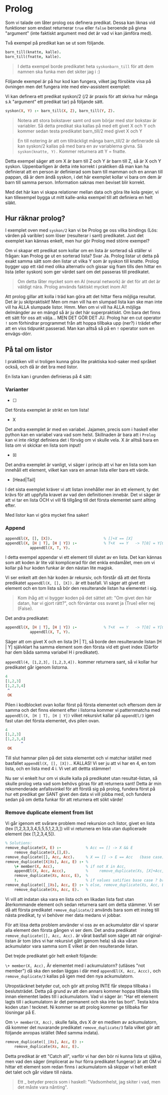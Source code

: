 # Prolog

Som vi talade om låter prolog oss definera predikat. Dessa kan liknas vid funktioner som endast returnerar `true` eller `false` beroende på givna "argument" (inte faktiskt argument med det är vad vi kan jämföra med).

Två exempel på predikat kan se ut som följande.

```prolog
barn_till(knatte, kalle).
barn_till(fnatte, kalle).
```

> I detta exempel borde predikatet heta `syskonbarn_till` för att dem namnen ska funka men det skiter jag i :)

Följande exempel är på hur kod kan fungera, vilket jag försökte visa på övningen men det fungera inte med elev-assistent exemplet:

Vi kan definera ett predikat syskon/2 (/2 är praxis för att skriva hur många s.k "argument" ett predikat tar) på följande sätt.

```prolog
syskon(X, Y) :- barn_till(X, Z), barn_till(Y, Z).
```

> Notera att stora bokstaver samt ord som börjar med stor bokstav är variabler. Så detta predikat ska kallas på med ett givet X och Y och kommer sedan testa predikatet barn_till/2 med givet X och Y

> En till notering är att om tillräckligt många barn_till/2 är definerade så kan syskon/2 kallas på med bara en av variablerna givna. Så `syskon(knatte, Y).` Kommer returnera att Y = fnatte.

Detta exempel säger att om X är barn till Z och Y är barn till Z, så är X och Y syskon. Uppenbarligen är detta inte korrekt i praktiken då man kan ha definierat att en person är definierad som barn till mamman och en annan till pappan, då är dem ändå syskon, i det här exemplet kollar vi bara om dem är barn till samma person. Information saknas men beviset blir korrekt.

Med det här kan vi skapa relationer mellan data och göra lite kola grejer, vi kan tillexempel bygga ut mitt kalle-anka exempel till att definiera en helt släkt.

## Hur räknar prolog?

I exemplet oven med `syskon/2` kan vi be Prolog ge oss vilka bindings (Lös: värden på varibler) som löser (resulterar i sant) predikatet. Just det exemplet kan kännas enkelt, men hur gör Prolog med större exempel? 

Om vi skapar ett predikat som kollar om en lista är sorterad så ställer vi frågan: kan Prolog ge ut en sorterad lista? Svar Ja. Prolog listar ut detta på exakt samma sätt som den listar ut vilka Y som är syskon till knatte. Prolog bygger upp ett räd med olika alternativ och gissar sig fram tills den hittar en lista (eller syskon) som ger värdet sant om det passeras till predikatet. 

> Om detta låter mycket som en AI (neural network) är det för att det är väldigt nära. Prolog används faktiskt mycket inom AI!

Att prolog gillar att kolla i träd kan göra att det hittar flera möjliga resultat. Det är ju skitpraktiskt! Men om man vill ha en slumpad lista kan ske man inte vill ha ALLA slumpade listor. Hmm. Men om vi vill ha ALLA möjliga delmängder av en mängd så är ju det här superpraktiskt. Om bara det finns ett sätt för oss att välja... MEN DET GÖR DET JU. Prolog har en cut operator `!` som förhindrar programmet från att hoppa tillbaka upp (ner?) i trädet efter att en viss tidpunkt passerad. Man kan alltså så på en `!` operator som en envägs-dörr.

## På tal om listor
I praktiken vill vi troligen kunna göra lite praktiska kod-saker med språket också, och då är det bra med listor.

En lista kan i grunden definieras på 4 sätt:

### Varianter

* [ ]

Det första exemplet är strikt en tom lista!

* X

Det andra exemplet är med en variabel. Jajamen, precis som i haskell eller python kan en variabel vara vad som helst. Skillnaden är bara att i `Prolog` kan vi inte riktigt definiera det i förväg om vi skulle vela. X är alltså bara en lista om vi skickar en lista som input!

* [X]

Det andra exemplet är vanligt, vi säger i princip att vi har en lista som kan innehåll ett element, vilket kan vara en annan lista eller bara ett värde.

* [Head|Tail]

I det sista exemplet kräver vi att listan innehåller mer än ett element, ty det krävs för att uppfylla kravet av vad den definitionen innebär. Det vi säger är att vi tar en lista OCH vi vill få tillgång till det första elementet samt allting efter.

Med listor kan vi göra mycket fina saker!

### Append

```prolog
appendEl(X, [], [X]).                       % []+X == [X]
appendEl(X, [H | T], [H | Y]) :-            % T+X  == Y   -> T[0] = Y[0]
           appendEl(X, T, Y).
```

I detta exempel appendar vi ett element till slutet av en lista. Det kan kännas som att koden är lite väl komplicerad för det enkla endamålet, men om vi kollar på hur koden funkar är den nästan lite magisk. 

Vi ser enkelt att den här koden är rekursiv, och förstår då att det första predikatet `appendEl(X, [], [X]).` är ett basfall. Vi säger att  givet ett element och en tom lista så bör den resulterande listan ha elementet i sig. 

>Kom ihåg att vi bygger koden på det sättet att: "Om givet den här datan, har vi gjort rätt?", och förväntar oss svaret ja (True) eller nej (False).

Det andra predikatet:

```prolog
appendEl(X, [H | T], [H | Y]) :-            % T+X  == Y   -> T[0] = Y[0]
           appendEl(X, T, Y).
```

Säger att om givet X och en lista [H | T], så borde den resulterande listan [H | Y] självklart ha samma element som den första vid ett givet index (Därför har dem båda samma variabel H i predikatet).

`appendEl(4, [1,2,3], [1,2,3,4]).` kommer returnera sant, så vi kollar hur predikatet går igenom listorna.

```prolog
4
[1,2,3]
[1,2,3,4]
 ^
 OK
```

Pilen i kodblocket ovan kollar först på första elementet och eftersom dem är samma och det finns element efter i listorna kommer vi patternmatcha med `appendEl(X, [H | T], [H | Y])` vilket rekursivt kallar på `appendEl/3` igen fast utan det första elementet, dvs pilen ovan.

```prolog
4
[1,2,3]
[1,2,3,4]
       ^
 OK
```

Till slut hamnar pilen på det sista elementet och vi matchar istället med basfallet `appendEl(X, [], [X]).`. KALLAS! Vi ser ju att vi har en 4, en tom lista, och en lista med 4 i. Vi vet att dettta stämmer!

Nu ser vi enkelt hur om vi skulle kalla på predikatet utan resultat-listan, så skulle prolog veta vad som behövs göras för att returnera sant! Detta är min rekomenderade anfallsvinkel för att förstå sig på prolog, fundera först på hur ett predikat ger SANT givet den data vi vill jobba med, och fundera sedan på om detta funkar för att returnera ett sökt värde!

### Remove duplicate element from list

Vi går igenom ett svårare problem med rekursion och listor, givet en lista (tex [1,2,3,3,3,4,5,5,5,1,2,3,]) vill vi returnera en lista utan duplicerade element (tex [1,2,3,4,5]).

```prolog
% Solutions:
remove_duplicate(X, E) :-           % Acc == [] -> X && E
    remove_duplicate(X,[],E).
remove_duplicate([], Acc, Acc).     % X == [] -> E == Acc   (base case)
remove_duplicate([X|Xs], Acc, E) :- % 
    \+ member(X, Acc),              % if not X in Acc,
    appendEl(X, Acc, Accc),         %     remove_duplicate(Xs, [X]+Acc, E)
    remove_duplicate(Xs, Accc, E),  % 
    !.                              % if values satifies base case ? break : step out
remove_duplicate([_|Xs], Acc, E) :- % else, remove_duplicate(Xs, Acc, E)
    remove_duplicate(Xs, Acc, E).   % 
```

Vi vill att indatan ska vara en lista och en likadan lista fast utan återkommande element och sedan returnera sant om detta stämmer. Vi ser då att första predikatet `remove_duplicate/2` används bara som ett insteg till nästa predikat, ty vi behöver mer data medans vi jobbar. 

För att lösa detta problem använder vi oss av en ackumulator där vi sparar alla element den första gången vi ser dem. Det andra predikatet `remove_duplicate([], Acc, Acc).` är vårat basfall som säger att när original-listan är tom (dvs vi har rekursivt gått igenom hela) så ska våran ackumulator vara samma som E vilket är den resulterande listan.

Det trejde predikatet gör helt enkelt följande:

`\+ member(X, Acc),` Är elementet med i ackumulatorn? (utläses "not member") då ska den sedan läggas i där med `appendEl(X, Acc, Accc),` och `remove_duplicate/3` kallas på igen med den nya ackumulatorn. 

Utropstäcknet betyder cut, och gör att prolog INTE får steppa tillbaka i beslutsträdet. Detta på grund av att den annars kommer hoppa tillbaka tills innan elementet lades till i ackumulatorn. Vad vi säger är: "Har ett element lagts till i ackumulatorn är det permanent och ska inte tas bort". Testa köra koden utan ! tecknet. Ni kommer se att prolog kommer ge tillbaka fler lösningar på E.

Om `\+ member(X, Acc),` skulle faila, dvs X _är_ en medlem av ackumulatorn, då kommer det nuvarande predikatet `remove_duplicate/3` faila vilket gör att följande anropas istället (Med samma indata).

```prolog
remove_duplicate([_|Xs], Acc, E) :-
    remove_duplicate(Xs, Acc, E).
```

Detta predikat är ett "Catch all", varför vi har den bör ni kunna lista ut själva, men vad den säger (implicerat av hur förra predikatet fungerar) är att OM vi hittar ett element som redan finns i ackumulatorn så skippar vi helt enkelt det talet och går vidare till nästa.

> Ett _ betyder precis som i haskell: "Vadsomhelst, jag skiter i vad, men det måste vara nånting".